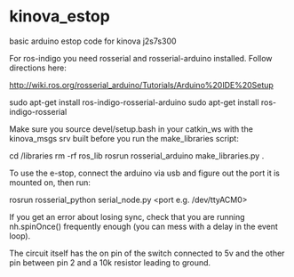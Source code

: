 # kinova_estop
basic arduino estop code for kinova j2s7s300

For ros-indigo you need rosserial and rosserial-arduino installed. Follow directions here:

http://wiki.ros.org/rosserial_arduino/Tutorials/Arduino%20IDE%20Setup

sudo apt-get install ros-indigo-rosserial-arduino
sudo apt-get install ros-indigo-rosserial

Make sure you source devel/setup.bash in your catkin_ws with the kinova_msgs srv built before you run the make_libraries script:

  cd <sketchbook>/libraries
  rm -rf ros_lib
  rosrun rosserial_arduino make_libraries.py .
  
To use the e-stop, connect the arduino via usb and figure out the port it is mounted on, then run:

rosrun rosserial_python serial_node.py <port e.g. /dev/ttyACM0>

If you get an error about losing sync, check that you are running nh.spinOnce() frequently enough (you can mess with a delay in the event loop).

The circuit itself has the on pin of the switch connected to 5v and the other pin between pin 2 and a 10k resistor leading to ground.
